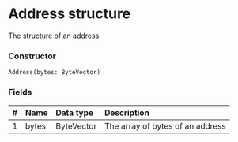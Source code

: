 # Address structure

The structure of an [address](/blockchain/address.md).

### Constructor

``` ride
Address(bytes: ByteVector)
```

### Fields

|   #   | Name | Data type | Description |
| :--- | :--- | :--- | :--- |
| 1 | bytes | ByteVector | The array of bytes of an address |
